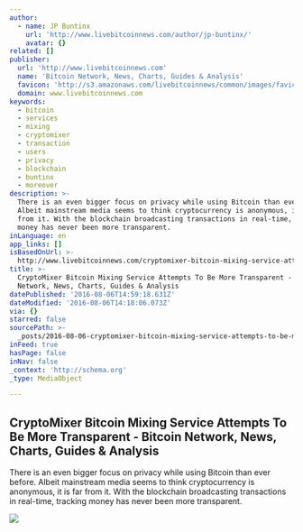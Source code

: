 ```yaml
---
author:
  - name: JP Buntinx
    url: 'http://www.livebitcoinnews.com/author/jp-buntinx/'
    avatar: {}
related: []
publisher:
  url: 'http://www.livebitcoinnews.com'
  name: 'Bitcoin Network, News, Charts, Guides & Analysis'
  favicon: 'http://s3.amazonaws.com/livebitcoinnews/common/images/favicon.ico'
  domain: www.livebitcoinnews.com
keywords:
  - bitcoin
  - services
  - mixing
  - cryptomixer
  - transaction
  - users
  - privacy
  - blockchain
  - buntinx
  - moreover
description: >-
  There is an even bigger focus on privacy while using Bitcoin than ever before.
  Albeit mainstream media seems to think cryptocurrency is anonymous, it is far
  from it. With the blockchain broadcasting transactions in real-time, tracking
  money has never been more transparent.
inLanguage: en
app_links: []
isBasedOnUrl: >-
  http://www.livebitcoinnews.com/cryptomixer-bitcoin-mixing-service-attempts-to-be-more-transparent/
title: >-
  CryptoMixer Bitcoin Mixing Service Attempts To Be More Transparent - Bitcoin
  Network, News, Charts, Guides & Analysis
datePublished: '2016-08-06T14:59:18.631Z'
dateModified: '2016-08-06T14:18:06.073Z'
via: {}
starred: false
sourcePath: >-
  _posts/2016-08-06-cryptomixer-bitcoin-mixing-service-attempts-to-be-more-trans.md
inFeed: true
hasPage: false
inNav: false
_context: 'http://schema.org'
_type: MediaObject

---
```

<article style=""><h1>CryptoMixer Bitcoin Mixing Service Attempts To Be More Transparent - Bitcoin Network, News, Charts, Guides &amp; Analysis</h1><p>There is an even bigger focus on privacy while using Bitcoin than ever before. Albeit mainstream media seems to think cryptocurrency is anonymous, it is far from it. With the blockchain broadcasting transactions in real-time, tracking money has never been more transparent.</p><img src="http://s3.amazonaws.com/livebitcoinnews/2016/08/06102348/shutterstock_402376540.jpg" /></article>